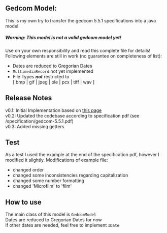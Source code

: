 Gedcom Model:
-
This is my own try to transfer the gedcom 5.5.1 specifications into a java model  
##### Warning: This model is not a valid gedcom model yet!  
Use on your own responsibility and read this complete file for details!
Following elements are still in work (no guarantee on completeness of list): 
- Dates are reduced to Gregorian Dates
- `MultimediaRecord` not yet implemented
- File Types **_not_** restricted to  
[ bmp | gif | jpeg | ole | pcx | tiff | wav ]
## Release Notes  

v0.1: Initial Implementation based on [this page](http://homepages.rootsweb.com/~pmcbride/gedcom/55gcch2.htm)  
v0.2: Updated the codebase according to specification pdf (see /specification/gedcom-5.5.1.pdf)  
v0.3: Added missing getters

## Test
As a test I used the example at the end of the specification pdf, however I modified it slightly.
Modifications of example file:  
- changed order
- changed some inconsistencies regarding capitalization
- changed some number formatting
- changed 'Microfilm' to 'film'

## How to use
The main class of this model is `GedcomModel`  
Dates are reduced to Gregorian Dates for now  
If other dates are needed, feel free to implement `IDate`
